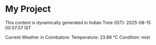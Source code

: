# My Project

This content is dynamically generated in Indian Time (IST): 2025-08-15 00:57:57 IST


Current Weather in Coimbatore:
Temperature: 23.88 °C
Condition: mist
